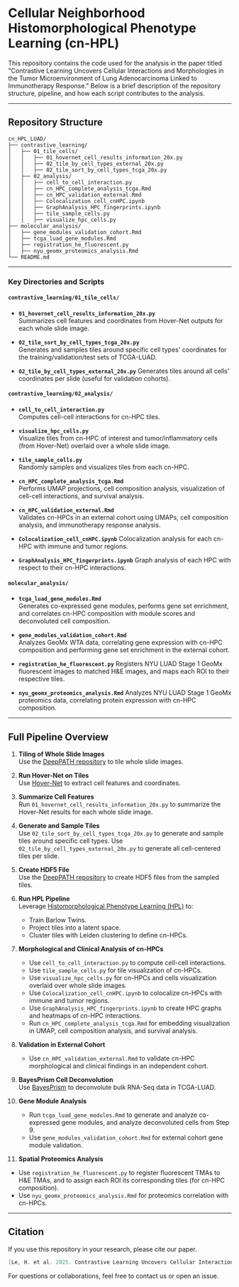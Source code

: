 
# Cellular Neighborhood Histomorphological Phenotype Learning (cn-HPL)

This repository contains the code used for the analysis in the paper titled "Contrastive Learning Uncovers Cellular Interactions and Morphologies in the Tumor Microenvironment of Lung Adenocarcinoma Linked to Immunotherapy Response." Below is a brief description of the repository structure, pipeline, and how each script contributes to the analysis.

---

## Repository Structure

```
cn_HPL_LUAD/
├── contrastive_learning/                     
│   ├── 01_tile_cells/
│   │   ├── 01_hovernet_cell_results_information_20x.py
│   │   ├── 02_tile_by_cell_types_external_20x.py
│   │   ├── 02_tile_sort_by_cell_types_tcga_20x.py
│   ├── 02_analysis/
│   │   ├── cell_to_cell_interaction.py
│   │   ├── cn_HPC_complete_analysis_tcga.Rmd
│   │   ├── cn_HPC_validation_external.Rmd
│   │   ├── Colocalization_cell_cnHPC.ipynb
│   │   ├── GraphAnalysis_HPC_fingerprints.ipynb
│   │   ├── tile_sample_cells.py
│   │   ├── visualize_hpc_cells.py
├── molecular_analysis/                   
│   ├── gene_modules_validation_cohort.Rmd                
│   ├── tcga_luad_gene_modules.Rmd
│   ├── registration_he_fluorescent.py
│   ├── nyu_geomx_proteomics_analysis.Rmd             
└── README.md             
```

---


### Key Directories and Scripts

#### `contrastive_learning/01_tile_cells/`
- **`01_hovernet_cell_results_information_20x.py`**  
  Summarizes cell features and coordinates from Hover-Net outputs for each whole slide image.

- **`02_tile_sort_by_cell_types_tcga_20x.py`**  
  Generates and samples tiles around specific cell types' coordinates for the training/validation/test sets of TCGA-LUAD.

- **`02_tile_by_cell_types_external_20x.py`**
  Generates tiles around all cells' coordinates per slide (useful for validation cohorts).

#### `contrastive_learning/02_analysis/`
- **`cell_to_cell_interaction.py`**  
  Computes cell-cell interactions for cn-HPC tiles.

- **`visualize_hpc_cells.py`**  
  Visualize tiles from cn-HPC of interest and tumor/inflammatory cells (from Hover-Net) overlaid over a whole slide image.
  
- **`tile_sample_cells.py`**  
  Randomly samples and visualizes tiles from each cn-HPC.

- **`cn_HPC_complete_analysis_tcga.Rmd`**  
  Performs UMAP projections, cell composition analysis, visualization of cell-cell interactions, and survival analysis.

- **`cn_HPC_validation_external.Rmd`**  
  Validates cn-HPCs in an external cohort using UMAPs, cell composition analysis, and immunotherapy response analysis.

- **`Colocalization_cell_cnHPC.ipynb`** 
  Colocalization analysis for each cn-HPC with immune and tumor regions.

- **`GraphAnalysis_HPC_fingerprints.ipynb`** 
  Graph analysis of each HPC with respect to their cn-HPC interactions.

#### `molecular_analysis/`
- **`tcga_luad_gene_modules.Rmd`**  
  Generates co-expressed gene modules, performs gene set enrichment, and correlates cn-HPC composition with module scores and deconvoluted cell composition.

- **`gene_modules_validation_cohort.Rmd`**  
  Analyzes GeoMx WTA data, correlating gene expression with cn-HPC composition and performing gene set enrichment in the external cohort.

- **`registration_he_fluorescent.py`**
  Registers NYU LUAD Stage 1 GeoMx fluorescent images to matched H&E images, and maps each ROI to their respective tiles.

- **`nyu_geomx_proteomics_analysis.Rmd`** 
  Analyzes NYU LUAD Stage 1 GeoMx proteomics data, correlating protein expression with cn-HPC composition.

---

## Full Pipeline Overview

1. **Tiling of Whole Slide Images**  
   Use the [DeepPATH repository](https://github.com/ncoudray/DeepPATH) to tile whole slide images.

2. **Run Hover-Net on Tiles**  
   Use [Hover-Net](https://github.com/vqdang/hover_net) to extract cell features and coordinates.

3. **Summarize Cell Features**  
   Run `01_hovernet_cell_results_information_20x.py` to summarize the Hover-Net results for each whole slide image.

4. **Generate and Sample Tiles**  
   Use `02_tile_sort_by_cell_types_tcga_20x.py` to generate and sample tiles around specific cell types.
   Use `02_tile_by_cell_types_external_20x.py` to generate all cell-centered tiles per slide.

5. **Create HDF5 File**  
   Use the [DeepPATH repository](https://github.com/ncoudray/DeepPATH) to create HDF5 files from the sampled tiles.

6. **Run HPL Pipeline**  
   Leverage [Histomorphological Phenotype Learning (HPL)](https://github.com/AdalbertoCq/Histomorphological-Phenotype-Learning) to:
   - Train Barlow Twins.
   - Project tiles into a latent space.
   - Cluster tiles with Leiden clustering to define cn-HPCs.

7. **Morphological and Clinical Analysis of cn-HPCs**  
   - Use `cell_to_cell_interaction.py` to compute cell-cell interactions.
   - Use `tile_sample_cells.py` for tile visualization of cn-HPCs.
   - Use `visualize_hpc_cells.py` for cn-HPCs and cells visualization overlaid over whole slide images.
   - Use `Colocalization_cell_cnHPC.ipynb` to colocalize cn-HPCs with immune and tumor regions.
   - Use `GraphAnalysis_HPC_fingerprints.ipynb` to create HPC graphs and heatmaps of cn-HPC interactions.
   - Run `cn_HPC_complete_analysis_tcga.Rmd` for embedding visualization in UMAP, cell composition analysis, and survival analysis.

8. **Validation in External Cohort**  
   - Use `cn_HPC_validation_external.Rmd` to validate cn-HPC morphological and clinical findings in an independent cohort.

9. **BayesPrism Cell Deconvolution**  
   Use [BayesPrism](https://github.com/ninashenker/LUAD) to deconvolute bulk RNA-Seq data in TCGA-LUAD.

10. **Gene Module Analysis**  
    - Run `tcga_luad_gene_modules.Rmd` to generate and analyze co-expressed gene modules, and analyze deconvoluted cells from Step 9.
    - Use `gene_modules_validation_cohort.Rmd` for external cohort gene module validation.

11. **Spatial Proteomics Analysis**
   - Use `registration_he_fluorescent.py` to register fluorescent TMAs to H&E TMAs, and to assign each ROI its corresponding tiles (for cn-HPC composition).
   - Use `nyu_geomx_proteomics_analysis.Rmd` for proteomics correlation with cn-HPCs.  
---

## Citation

If you use this repository in your research, please cite our paper.  
```csharp
[Le, H. et al. 2025. Contrastive Learning Uncovers Cellular Interactions and Morphologies in the Tumor Microenvironment of Lung Adenocarcinoma Linked to Immunotherapy Response.]
```
For questions or collaborations, feel free to contact us or open an issue. 







   

